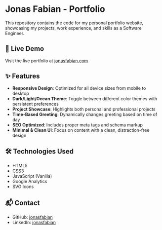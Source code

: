 # Jonas Fabian - Portfolio

This repository contains the code for my personal portfolio website, showcasing my projects, work experience, and skills as a Software Engineer.

## 🚀 Live Demo

Visit the live portfolio at [jonasfabian.com](https://jonasfabian.com)

## ✨ Features

- **Responsive Design**: Optimized for all device sizes from mobile to desktop
- **Dark/Light/Ocean Theme**: Toggle between different color themes with persistent preferences
- **Project Showcase**: Highlights both personal and professional projects
- **Time-Based Greeting**: Dynamically changes greeting based on time of day
- **SEO Optimized**: Includes proper meta tags and schema markup
- **Minimal & Clean UI**: Focus on content with a clean, distraction-free design

## 🛠️ Technologies Used

- HTML5
- CSS3
- JavaScript (Vanilla)
- Google Analytics
- SVG Icons

## 📬 Contact

- GitHub: [jonasfabian](https://github.com/jonasfabian)
- LinkedIn: [jonasfabian](https://www.linkedin.com/in/jonasfabian)